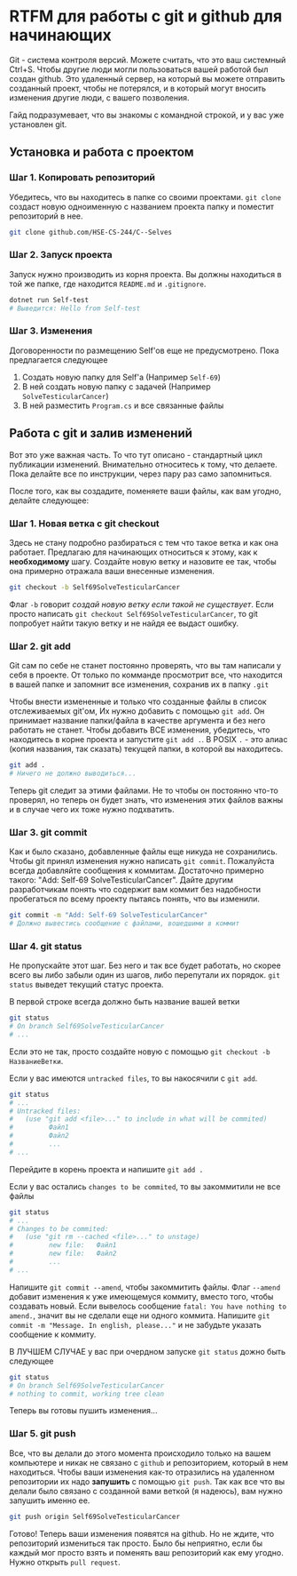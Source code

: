 # RTFM для работы с git и  github для начинающих

Git - система контроля версий. Можете считать, что это ваш системный Ctrl+S. 
Чтобы другие люди могли пользоваться вашей работой был создан github. 
Это удаленный сервер, на который вы можете отправить созданный проект, чтобы не потерялся,
и в который могут вносить изменения другие люди, с вашего позволения.

Гайд подразумевает, что вы знакомы с командной строкой, и у вас уже установлен git.

## Установка и работа с проектом

### Шаг 1. Копировать репозиторий
Убедитесь, что вы находитесь в папке со своими проектами. 
`git clone` создаст новую одноименную с названием проекта папку и поместит репозиторий в нее.
```sh
git clone github.com/HSE-CS-244/C--Selves
```

### Шаг 2. Запуск проекта
Запуск нужно производить из корня проекта. Вы должны находиться в той же папке, 
где находится `README.md` и `.gitignore`.
```sh
dotnet run Self-test
# Выведится: Hello from Self-test
```

### Шаг 3. Изменения
Договоренности по размещению Self'ов еще не предусмотрено. Пока предлагается следующее
1. Создать новую папку для Self'а (Например `Self-69`)
2. В ней создать новую папку с задачей (Например `SolveTesticularCancer`)
3. В ней разместить `Program.cs` и все связанные файлы

## Работа с **git** и залив изменений

Вот это уже важная часть. То что тут описано - стандартный цикл публикации изменений.
Внимательно относитесь к тому, что делаете. Пока делайте все по инструкции, через пару раз
само запомниться.

После того, как вы создадите, поменяете ваши файлы, как вам угодно, делайте следующее:

### Шаг 1. Новая ветка с **git checkout**
Здесь не стану подробно разбираться с тем что такое ветка и как она работает.
Предлагаю для начинающих относиться к этому, как к **необходимому** шагу.
Создайте новую ветку и назовите ее так, чтобы она примерно отражала ваши внесенные изменения.

```sh
git checkout -b Self69SolveTesticularCancer
```

Флаг `-b` говорит *создай новую ветку если такой не существует*. Если просто написать
`git checkout Self69SolveTesticularCancer`, то git попробует найти такую ветку и не найдя ее
выдаст ошибку.

### Шаг 2. **git add**
Git сам по себе не станет постоянно проверять, что вы там написали у себя в проекте. 
От только по комманде просмотрит все, что находится в вашей папке и запомнит все изменения,
сохранив их в папку `.git`

Чтобы внести измененные и только что созданные файлы в список отслеживаемых git'ом,
Их нужно добавить с помощью `git add`. Он принимает название папки/файла в качестве аргумента
и без него работать не станет. Чтобы добавить ВСЕ изменения, убедитесь, что находитесь в корне проекта
и запустите `git add .`. В POSIX `.` - это алиас (копия названия, так сказать) текущей папки, в которой вы находитесь.

```sh
git add .
# Ничего не должно выводиться...
```

Теперь git следит за этими файлами. Не то чтобы он постоянно что-то проверял, но теперь он будет
знать, что изменения этих файлов важны и в случае чего их тоже нужно подхватить.

### Шаг 3. **git commit**
Как и было сказано, добавленные файлы еще никуда не сохранились. Чтобы git принял изменения
нужно написать `git commit`. Пожалуйста всегда добавляйте сообщения к коммитам. Достаточно
примерно такого: "Add: Self-69 SolveTesticularCancer". Дайте другим разработчикам понять 
что содержит вам коммит без надобности пробегаться по всему проекту пытаясь понять, что вы изменили.

```sh
git commit -m "Add: Self-69 SolveTesticularCancer"
# Должно вывестись сообщение с файлами, вошедшими в коммит
```

### Шаг 4. **git status**
Не пропускайте этот шаг. Без него и так все будет работать, но скорее всего 
вы либо забыли один из шагов, либо перепутали их порядок. `git status` выведет
текущий статус проекта.  

В первой строке всегда должно быть название вашей ветки
```sh
git status
# On branch Self69SolveTesticularCancer
# ...
```
Если это не так, просто создайте новую с помощью `git checkout -b НазваниеВетки`.

Если у вас имеются `untracked files`, то вы накосячили с `git add`.
```sh
git status
# ...
# Untracked files:
#   (use "git add <file>..." to include in what will be commited)
#         Файл1
#         Файл2
#         ...
# ...
```
Перейдите в корень проекта и напишите `git add .`

Если у вас остались `changes to be commited`, то вы закоммитили не все файлы
```sh
git status
# ...
# Changes to be commited:
#   (use "git rm --cached <file>..." to unstage)
#         new file:   Файл1
#         new file:   Файл2
#         ...
# ...
```
Напишите `git commit --amend`, чтобы закоммитить файлы. 
Флаг `--amend` добавит изменения к уже имеющемуся коммиту, вместо того, чтобы создавать новый.
Если вывелось сообщение `fatal: You have nothing to amend.`, значит вы не сделали еще ни одного коммита.
Напишите `git commit -m "Message. In english, please..."` и не забудьте указать сообщение к коммиту.

В ЛУЧШЕМ СЛУЧАЕ у вас при очердном запуске `git status` дожно быть следующее

```sh
git status
# On branch Self69SolveTesticularCancer
# nothing to commit, working tree clean
```
Теперь вы готовы пушить изменения...

### Шаг 5. **git push**
Все, что вы делали до этого момента происходило только на вашем компьютере и никак не связано
с `github` и репозиторием, который в нем находиться. Чтобы ваши изменения как-то отразились на
удаленном репозитории их надо **запушить** с помощью `git push`. Так как все что вы делали
было связано с созданной вами веткой (я надеюсь), вам нужно запушить именно ее.
```sh
git push origin Self69SolveTesticularCancer
```
Готово! Теперь ваши изменения появятся на github. Но не ждите, что репозиторий измениться так просто.
Было бы неприятно, если бы каждый мог просто взять и поменять ваш репозиторий как ему угодно.
Нужно открыть `pull request`.





